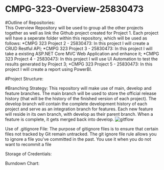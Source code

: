 # CMPG-323-Overview-25830473

#Outline of Repositories: <br />
This Overview Repository will be used to group all the other projects together as well as link the Github project created for Project 1. Each project will have a seperate folder within this repository,  which will be used as follows:
  *CMPG 323 Project 2 - 25830473: In this project I will create a CRUD Restful API;
  *CMPG 323 Project 3 - 25830473: In this project I will take a existing ASP.NET Core MVC Web Application and enhance it;
  *CMPG 323 Project 4 - 25830473: In this project I will use UI Automation to test the results generated by Project 3;
  *CMPG 323 Project 5 - 25830473: In this project I will create a report using PowerBI.

#Project Structure:

#Branching Strategy: 
This repository will make use of main, develop and feature branches. The main branch will be used to store the official release history (that will be the history of the finished version of each project). The develop branch will contain the complete development history of each project and serve as an integration branch for features. Each new feature will reside in its own branch, with develop as their parent branch. When a feature is complete, it gets merged back into develop.
![gitflow](https://github.com/ThereseTaylor/CMPG-323-Overview-25830473/assets/112098539/291f9292-3e13-4e94-afd5-705a3af9bd42)

Use of .gitignore File:
The purpose of gitignore files is to ensure that certain files not tracked by Git remain untracked. The git ignore file rule allows you to ignore a file you've committed in the past. You use it when you do not want to recommit a file

Storage of Credentials:

Burndown Chart:


